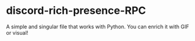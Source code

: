 # discord-rich-presence-RPC
A simple and singular file that works with Python. You can enrich it with GIF or visual!
